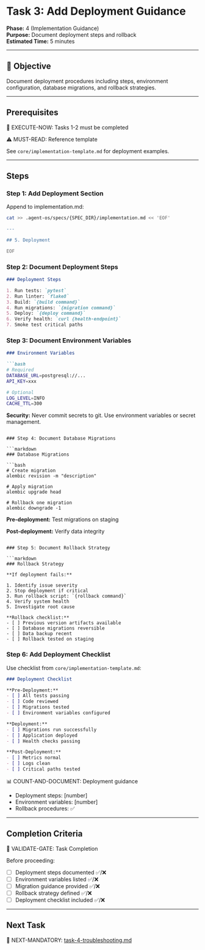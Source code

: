 # Task 3: Add Deployment Guidance

**Phase:** 4 (Implementation Guidance)  
**Purpose:** Document deployment steps and rollback  
**Estimated Time:** 5 minutes

---

## 🎯 Objective

Document deployment procedures including steps, environment configuration, database migrations, and rollback strategies.

---

## Prerequisites

🛑 EXECUTE-NOW: Tasks 1-2 must be completed

⚠️ MUST-READ: Reference template

See `core/implementation-template.md` for deployment examples.

---

## Steps

### Step 1: Add Deployment Section

Append to implementation.md:

```bash
cat >> .agent-os/specs/{SPEC_DIR}/implementation.md << 'EOF'

---

## 5. Deployment

EOF
```

### Step 2: Document Deployment Steps

```markdown
### Deployment Steps

1. Run tests: `pytest`
2. Run linter: `flake8`
3. Build: `{build command}`
4. Run migrations: `{migration command}`
5. Deploy: `{deploy command}`
6. Verify health: `curl {health-endpoint}`
7. Smoke test critical paths
```

### Step 3: Document Environment Variables

```markdown
### Environment Variables

```bash
# Required
DATABASE_URL=postgresql://...
API_KEY=xxx

# Optional
LOG_LEVEL=INFO
CACHE_TTL=300
```

**Security:** Never commit secrets to git. Use environment variables or secret management.
```

### Step 4: Document Database Migrations

```markdown
### Database Migrations

```bash
# Create migration
alembic revision -m "description"

# Apply migration
alembic upgrade head

# Rollback one migration
alembic downgrade -1
```

**Pre-deployment:** Test migrations on staging

**Post-deployment:** Verify data integrity
```

### Step 5: Document Rollback Strategy

```markdown
### Rollback Strategy

**If deployment fails:**

1. Identify issue severity
2. Stop deployment if critical
3. Run rollback script: `{rollback command}`
4. Verify system health
5. Investigate root cause

**Rollback checklist:**
- [ ] Previous version artifacts available
- [ ] Database migrations reversible
- [ ] Data backup recent
- [ ] Rollback tested on staging
```

### Step 6: Add Deployment Checklist

Use checklist from `core/implementation-template.md`:

```markdown
### Deployment Checklist

**Pre-Deployment:**
- [ ] All tests passing
- [ ] Code reviewed
- [ ] Migrations tested
- [ ] Environment variables configured

**Deployment:**
- [ ] Migrations run successfully
- [ ] Application deployed
- [ ] Health checks passing

**Post-Deployment:**
- [ ] Metrics normal
- [ ] Logs clean
- [ ] Critical paths tested
```

📊 COUNT-AND-DOCUMENT: Deployment guidance
- Deployment steps: [number]
- Environment variables: [number]
- Rollback procedures: ✅

---

## Completion Criteria

🛑 VALIDATE-GATE: Task Completion

Before proceeding:
- [ ] Deployment steps documented ✅/❌
- [ ] Environment variables listed ✅/❌
- [ ] Migration guidance provided ✅/❌
- [ ] Rollback strategy defined ✅/❌
- [ ] Deployment checklist included ✅/❌

---

## Next Task

🎯 NEXT-MANDATORY: [task-4-troubleshooting.md](task-4-troubleshooting.md)
